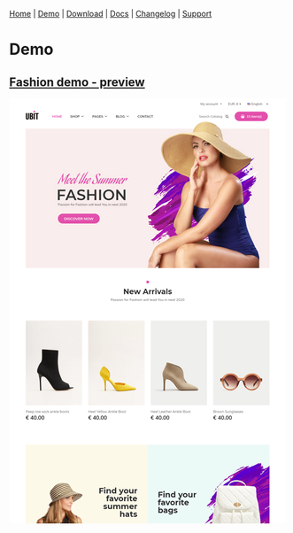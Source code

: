 [Home](/) | [Demo](/demo) | [Download](/download) | [Docs](/docs) | [Changelog](/changelog) | [Support](/support)

# Demo

## [Fashion demo - preview](https://ubit.3akis.eu/demos/fashion1/)

[![Fashion demo - Ubit](/assets/images/demo/demo-1.jpg)](https://ubit.3akis.eu/demos/fashion1/)
